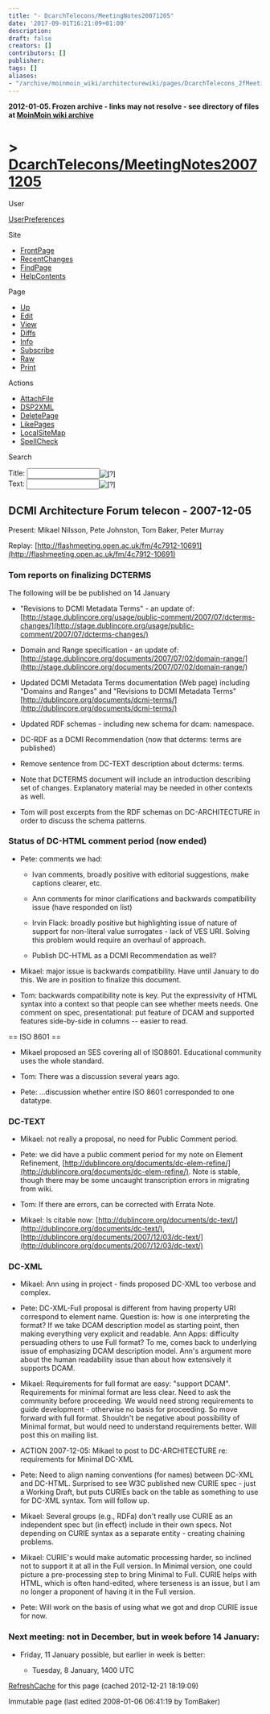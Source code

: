 ```yaml
---
title: "- DcarchTelecons/MeetingNotes20071205"
date: '2017-09-01T16:21:09+01:00'
description: 
draft: false
creators: []
contributors: []
publisher: 
tags: []
aliases:
- "/archive/moinmoin_wiki/architecturewiki/pages/DcarchTelecons_2fMeetingNotes20071205.html"
---
```


**2012-01-05. Frozen archive - links may not resolve - see directory of files at [MoinMoin wiki archive](/moinmoin-wiki-archive/)**

# > [DcarchTelecons/MeetingNotes20071205](http://dublincore.org/architecturewiki/DcarchTelecons_2fMeetingNotes20071205?action=fullsearch&value=%2FMeetingNotes20071205&literal=1&case=1&context=40 "Click here to do a full-text search for this title")

User

 [UserPreferences](http://dublincore.org/architecturewiki/UserPreferences)
  

Site

- [FrontPage](http://dublincore.org/architecturewiki/FrontPage)
- [RecentChanges](http://dublincore.org/architecturewiki/RecentChanges)
- [FindPage](http://dublincore.org/architecturewiki/FindPage)
- [HelpContents](http://dublincore.org/architecturewiki/HelpContents)

Page

- [Up](http://dublincore.org/architecturewiki/DcarchTelecons "Up")
- [Edit](http://dublincore.org/architecturewiki/DcarchTelecons_2fMeetingNotes20071205?action=edit "Edit")
- [View](http://dublincore.org/architecturewiki/DcarchTelecons_2fMeetingNotes20071205 "View")
- [Diffs](http://dublincore.org/architecturewiki/DcarchTelecons_2fMeetingNotes20071205?action=diff "Diffs")
- [Info](http://dublincore.org/architecturewiki/DcarchTelecons_2fMeetingNotes20071205?action=info "Info")
- [Subscribe](http://dublincore.org/architecturewiki/DcarchTelecons_2fMeetingNotes20071205?action=subscribe "Subscribe")
- [Raw](http://dublincore.org/architecturewiki/DcarchTelecons_2fMeetingNotes20071205?action=raw "Raw")
- [Print](http://dublincore.org/architecturewiki/DcarchTelecons_2fMeetingNotes20071205?action=print "Print")

Actions

- [AttachFile](http://dublincore.org/architecturewiki/DcarchTelecons_2fMeetingNotes20071205?action=AttachFile)
- [DSP2XML](http://dublincore.org/architecturewiki/DcarchTelecons_2fMeetingNotes20071205?action=DSP2XML)
- [DeletePage](http://dublincore.org/architecturewiki/DcarchTelecons_2fMeetingNotes20071205?action=DeletePage)
- [LikePages](http://dublincore.org/architecturewiki/DcarchTelecons_2fMeetingNotes20071205?action=LikePages)
- [LocalSiteMap](http://dublincore.org/architecturewiki/DcarchTelecons_2fMeetingNotes20071205?action=LocalSiteMap)
- [SpellCheck](http://dublincore.org/architecturewiki/DcarchTelecons_2fMeetingNotes20071205?action=SpellCheck)

Search

<form method="POST" action="/architecturewiki/DcarchTelecons_2fMeetingNotes20071205">
<p>
<input name="action" value="inlinesearch" type="hidden">
<input name="context" value="40" type="hidden">
Title: <input name="text_title" size="15" maxlength="50" type="text"><input src="DcarchTelecons_2fMeetingNotes20071205_files/moin-search.png" name="button_title" alt="[?]" type="image"><br>Text: <input name="text_full" size="15" maxlength="50" type="text"><input src="DcarchTelecons_2fMeetingNotes20071205_files/moin-search.png" name="button_full" alt="[?]" type="image">
</p>
</form>

## DCMI Architecture Forum telecon - 2007-12-05

Present: Mikael Nilsson, Pete Johnston, Tom Baker, Peter Murray

Replay: [http://flashmeeting.open.ac.uk/fm/4c7912-10691](http://flashmeeting.open.ac.uk/fm/4c7912-10691)

### Tom reports on finalizing DCTERMS

The following will be be published on 14 January

- "Revisions to DCMI Metadata Terms" - an update of: [http://stage.dublincore.org/usage/public-comment/2007/07/dcterms-changes/](http://stage.dublincore.org/usage/public-comment/2007/07/dcterms-changes/)

- Domain and Range specification - an update of: [http://stage.dublincore.org/documents/2007/07/02/domain-range/](http://stage.dublincore.org/documents/2007/07/02/domain-range/)

- Updated DCMI Metadata Terms documentation (Web page) including "Domains and Ranges" and "Revisions to DCMI Metadata Terms" [http://dublincore.org/documents/dcmi-terms/](http://dublincore.org/documents/dcmi-terms/)

- Updated RDF schemas - including new schema for dcam: namespace.

- DC-RDF as a DCMI Recommendation (now that dcterms: terms are published)

- Remove sentence from DC-TEXT description about dcterms: terms.

- Note that DCTERMS document will include an introduction describing set of changes. Explanatory material may be needed in other contexts as well.

- Tom will post excerpts from the RDF schemas on DC-ARCHITECTURE in order to discuss the schema patterns.

### Status of DC-HTML comment period (now ended)

- Pete: comments we had:

  - Ivan comments, broadly positive with editorial suggestions, make captions clearer, etc.

  - Ann comments for minor clarifications and backwards compatibility issue (have responded on list)

  - Irvin Flack: broadly positive but highlighting issue of nature of support for non-literal value surrogates - lack of VES URI. Solving this problem would require an overhaul of approach.

  - Publish DC-HTML as a DCMI Recommendation as well?

- Mikael: major issue is backwards compatibility. Have until January to do this. We are in position to finalize this document.

- Tom: backwards compatibility note is key. Put the expressivity of HTML syntax into a context so that people can see whether meets needs. One comment on spec, presentational: put feature of DCAM and supported features side-by-side in columns -- easier to read.

== ISO 8601 ==

- Mikael proposed an SES covering all of ISO8601. Educational community uses the whole standard.

- Tom: There was a discussion several years ago.

- Pete: ...discussion whether entire ISO 8601 corresponded to one datatype.

### DC-TEXT

- Mikael: not really a proposal, no need for Public Comment period.

- Pete: we did have a public comment period for my note on Element Refinement, [http://dublincore.org/documents/dc-elem-refine/](http://dublincore.org/documents/dc-elem-refine/). Note is stable, though there may be some uncaught transcription errors in migrating from wiki.

- Tom: If there are errors, can be corrected with Errata Note.

- Mikael: Is citable now: [http://dublincore.org/documents/dc-text/](http://dublincore.org/documents/dc-text/), [http://dublincore.org/documents/2007/12/03/dc-text/](http://dublincore.org/documents/2007/12/03/dc-text/)

### DC-XML

- Mikael: Ann using in project - finds proposed DC-XML too verbose and complex.

- Pete: DC-XML-Full proposal is different from having property URI correspond to element name. Question is: how is one interpreting the format? If we take DCAM description model as starting point, then making everything very explicit and readable. Ann Apps: difficulty persuading others to use Full format? To me, comes back to underlying issue of emphasizing DCAM description model. Ann's argument more about the human readability issue than about how extensively it supports DCAM.

- Mikael: Requirements for full format are easy: "support DCAM". Requirements for minimal format are less clear. Need to ask the community before proceeding. We would need strong requirements to guide development - otherwise no basis for proceeding. So move forward with full format. Shouldn't be negative about possibility of Minimal format, but would need to understand requirements better. Will post this on mailing list.

- ACTION 2007-12-05: Mikael to post to DC-ARCHITECTURE re: requirements for Minimal DC-XML

- Pete: Need to align naming conventions (for names) between DC-XML and DC-HTML. Surprised to see W3C published new CURIE spec - just a Working Draft, but puts CURIEs back on the table as something to use for DC-XML syntax. Tom will follow up.

- Mikael: Several groups (e.g., RDFa) don't really use CURIE as an independent spec but (in effect) include in their own specs. Not depending on CURIE syntax as a separate entity - creating chaining problems.

- Mikael: CURIE's would make automatic processing harder, so inclined not to support it at all in the Full version. In Minimal version, one could picture a pre-processing step to bring Minimal to Full. CURIE helps with HTML, which is often hand-edited, where terseness is an issue, but I am no longer a proponent of having it in the Full version.

- Pete: Will work on the basis of using what we got and drop CURIE issue for now.

### Next meeting: not in December, but in week before 14 January:

- Friday, 11 January possible, but earlier in week is better:

  - Tuesday, 8 January, 1400 UTC

 [RefreshCache](http://dublincore.org/architecturewiki/DcarchTelecons_2fMeetingNotes20071205?action=refresh&arena=Page.py&key=DcarchTelecons_2fMeetingNotes20071205.text_html) for this page (cached 2012-12-21 18:19:09)  

Immutable page (last edited 2008-01-06 06:41:19 by TomBaker)

